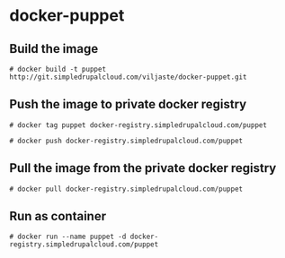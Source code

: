 docker-puppet
============

Build the image
-----------------

`# docker build -t puppet http://git.simpledrupalcloud.com/viljaste/docker-puppet.git`

Push the image to private docker registry
---------------------

`# docker tag puppet docker-registry.simpledrupalcloud.com/puppet`

`# docker push docker-registry.simpledrupalcloud.com/puppet`

Pull the image from the private docker registry
---------------------

`# docker pull docker-registry.simpledrupalcloud.com/puppet`

Run as container
---------------

`# docker run --name puppet -d docker-registry.simpledrupalcloud.com/puppet`